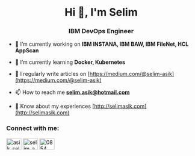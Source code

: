 <h1 align="center">Hi 👋, I'm Selim</h1>
<h3 align="center">IBM DevOps Engineer</h3>

- 🔭 I’m currently working on **IBM INSTANA, IBM BAW, IBM FileNet, HCL AppScan**

- 🌱 I’m currently learning **Docker, Kubernetes**

- 📝 I regularly write articles on [https://medium.com/@selim-asik](https://medium.com/@selim-asik)

- 📫 How to reach me **selim.asik@hotmail.com**

- 📄 Know about my experiences [[http://selimasik.com](http://selimasik.com)
](https://www.linkedin.com/in/selim-a%C5%9F%C4%B1k-77804b1aa/)
<h3 align="left">Connect with me:</h3>
<p align="left">
<a href="https://twitter.com/asik_selim" target="blank"><img align="center" src="https://raw.githubusercontent.com/rahuldkjain/github-profile-readme-generator/master/src/images/icons/Social/twitter.svg" alt="asik_selim" height="30" width="40" /></a>
<a href="https://instagram.com/selim_asik" target="blank"><img align="center" src="https://raw.githubusercontent.com/rahuldkjain/github-profile-readme-generator/master/src/images/icons/Social/instagram.svg" alt="selim_asik" height="30" width="40" /></a>
<a href="https://discord.gg/0854" target="blank"><img align="center" src="https://raw.githubusercontent.com/rahuldkjain/github-profile-readme-generator/master/src/images/icons/Social/discord.svg" alt="0854" height="30" width="40" /></a>
</p>

